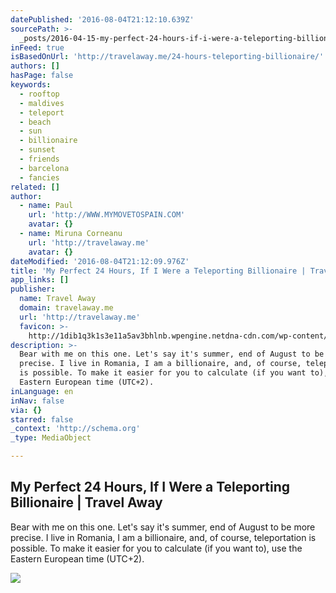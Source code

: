 ```yaml
---
datePublished: '2016-08-04T21:12:10.639Z'
sourcePath: >-
  _posts/2016-04-15-my-perfect-24-hours-if-i-were-a-teleporting-billionaire-or-t.md
inFeed: true
isBasedOnUrl: 'http://travelaway.me/24-hours-teleporting-billionaire/'
authors: []
hasPage: false
keywords:
  - rooftop
  - maldives
  - teleport
  - beach
  - sun
  - billionaire
  - sunset
  - friends
  - barcelona
  - fancies
related: []
author:
  - name: Paul
    url: 'http://WWW.MYMOVETOSPAIN.COM'
    avatar: {}
  - name: Miruna Corneanu
    url: 'http://travelaway.me'
    avatar: {}
dateModified: '2016-08-04T21:12:09.976Z'
title: 'My Perfect 24 Hours, If I Were a Teleporting Billionaire | Travel Away'
app_links: []
publisher:
  name: Travel Away
  domain: travelaway.me
  url: 'http://travelaway.me'
  favicon: >-
    http://1dib1q3k1s3e11a5av3bhlnb.wpengine.netdna-cdn.com/wp-content/uploads/2016/01/cropped-newfavta-192x192.png
description: >-
  Bear with me on this one. Let's say it's summer, end of August to be more
  precise. I live in Romania, I am a billionaire, and, of course, teleportation
  is possible. To make it easier for you to calculate (if you want to), use the
  Eastern European time (UTC+2).
inLanguage: en
inNav: false
via: {}
starred: false
_context: 'http://schema.org'
_type: MediaObject

---
```

<article style=""><h1>My Perfect 24 Hours, If I Were a Teleporting Billionaire | Travel Away</h1><p>Bear with me on this one. Let's say it's summer, end of August to be more precise. I live in Romania, I am a billionaire, and, of course, teleportation is possible. To make it easier for you to calculate (if you want to), use the Eastern European time (UTC+2).</p><img src="https://s3-us-west-2.amazonaws.com/the-grid-img/p/d514394de715e2d49831dc9410ecb72b24380f6d.jpg" /></article>